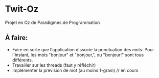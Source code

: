 # Twit-Oz
Projet en Oz de Paradigmes de Programmation 

## À faire:
* Faire en sorte que l'application dissocie la ponctuation des mots. Pour l'instant, les mots "bonjour" et "bonjour,", ou "bonjour!" sont tous différents.
* Travailler sur les threads (faut y réfléchir)
* Implémenter la prévision de mot (au moins 1-gram) // en cours
